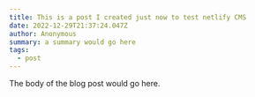 ```yaml
---
title: This is a post I created just now to test netlify CMS
date: 2022-12-29T21:37:24.047Z
author: Anonymous
summary: a summary would go here
tags:
  - post
---
```

T﻿he body of the blog post would go here.